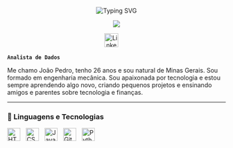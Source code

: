 <p align="center"
<a 
href="https://git.io/typing-svg"><img src="https://readme-typing-svg.demolab.com?font=Fira+Code&size=28&duration=1&pause=1000&color=F75C7E&center=true&width=435&lines=Jo%C3%A3o+Pedro" alt="Typing SVG" /></a>
</p>

<p align="center">
  <a href="https://github.com/jpgoot22/readme-typing-svg">
    <img src="https://readme-typing-svg.demolab.com/?lines=Apaixonado%20por%20tecnologia;Melhorando%20cada%20dia;Always%20learning%20new%20things&font=Fira%20Code&center=true&width=440&height=45&color=f75c7e&vCenter=true&pause=1000&size=22" /></a>
</p>

<!-- Social icons section -->
<p align="center">
  <a href="https://linkedin.com/in/joãopedro-sousa"><img width="32px" alt="LinkedIn" title="LinkedIn" src="https://i.imgur.com/yRpa1dQ.png"/></a>
  &#8287;&#8287;&#8287;&#8287;&#8287;
  </p>

**`Analista de Dados`**

Me chamo João Pedro, tenho 26 anos e sou natural de Minas Gerais. Sou formado em engenharia mecânica. Sou apaixonada por tecnologia e estou sempre aprendendo algo novo, criando pequenos projetos e ensinando amigos e parentes sobre tecnologia e finanças.

---

### 🤖 Linguagens e Tecnologias

<img 
    align="left" 
    alt="HTML"
    title="HTML" 
    width="30px" 
    style="padding-right: 10px;" 
    src="https://cdn.jsdelivr.net/gh/devicons/devicon@latest/icons/html5/html5-original.svg" 
/>
<img 
    align="left" 
    alt="CSS" 
    title="CSS"
    width="30px" 
    style="padding-right: 10px;" 
    src="https://cdn.jsdelivr.net/gh/devicons/devicon@latest/icons/css3/css3-original.svg" 
/>
<img 
    align="left" 
    alt="JavaScript" 
    title="JavaScript"
    width="30px" 
    style="padding-right: 10px;" 
    src="https://cdn.jsdelivr.net/gh/devicons/devicon@latest/icons/javascript/javascript-original.svg" 
/>
<img 
    align="left" 
    alt="Git" 
    title="Git"
    width="30px" 
    style="padding-right: 10px;" 
    src="https://cdn.jsdelivr.net/gh/devicons/devicon@latest/icons/git/git-original.svg" 
/>
<img 
    align="left" 
    alt="Python" 
    title="Python"
    width="30px" 
    style="padding-right: 10px;" 
    src="https://cdn.jsdelivr.net/gh/devicons/devicon@latest/icons/python/python-original.svg" 
/>


      
          
